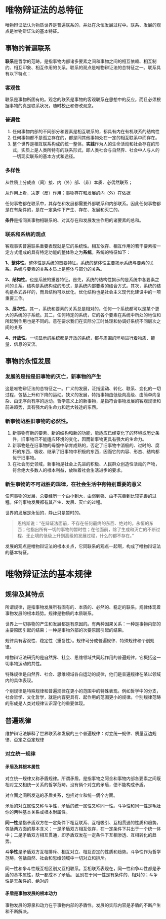 # 唯物辩证法的总特征

唯物辩证法认为物质世界是普遍联系的，并处在永恒发展过程中。联系、发展的观点是唯物辩证法的基本特征。

## 事物的普遍联系

**联系**是哲学的范畴，是指事物内部诸多要素之间和事物之间的相互依赖、相互制约、相互印象、相互作用的关系。联系的观点是唯物辩证法的总特征之一。联系具有以下特点：

### 客观性

联系是事物所固有的。观念的联系是事物的客观联系在思想中的反应，而且必须根据事物的真是联系状况，随时校正和修改观念。

### 普遍性

1. 任何事物内部的不同部分和要素是相互联系的，都具有内在有机联系的结构性
2. 任何事物都不是孤立存在的，都是同其他事物处在一定的相互联系中而存在。
3. 整个世界是相互联系构成的统一整体。**实践**作为人的生命活动和社会存在的形式，实质上是人类所特有的联系形式，即人类社会与自然界、社会中人与人的一切现实联系的基本方式和途径。

### 多样性

从性质上分成直（间）接、内（外）部、（非）本质、必偶然联系；

从作用上看，决定（反）作用；事物存在和发展的内（外）在依据

任何事物都在联系中，其存在和发展都需要外部联系和内部联系。因此任何事物都是在有条件的，是在一定条件下产生、存在、发展和灭亡的。

**条件**是指同某事物相联系的、对其存在和发展发生作用的诸要素的总和。

### 联系和系统的观点

客观事实普遍联系重要表现就是它的系统性。相互依存、相互作用的若干要素按一定方式组成的具有特定功能的整体称之为**系统**。系统的特征如下：

**1、整体性**。整体性是系统的首要特征。系统的整体性主要揭示系统与要素的关系。系统与要素的关系本质上是整体与部分的关系。

**2、结构性**。也是系统的重要特征。首先，系统的结构性揭示的是系统中各要素之间的关系。结构是系统构成的形式，是系统内部要素的结合方式。其次，系统的结构是各式各样的，而且结构可以优化。优化结构也是社会主义现代化建设中的一项重要工作。

**3、层次性**。其一，系统和要素的关系总是相对的，任何一个系统都可以是某个更大的系统的子系统。其二，任何特定的系统，它的各个要素在系统中所处的地位和所起到作用也是不同的。意在要求我们在实际分工时处理和协调好系统不同层次之间的关系

**4、开放性**。一切显示的系统都是开放的系统，都与周围的环境进行着物质、能量、信息的交流。

## 事物的永恒发展

### 发展的是指是旧事物的灭亡，新事物的产生

这是唯物辩证法的总特征之一。广义的发展，泛指运动、转化、联系、变化的一切过程，包括上升和下降的运动。狭义的发展，特指事物由低级向高级、由简单向复杂、由无序向有序的运动。哲学意义上的新事物，是指符合事物发展的客观规律和前进趋势，具有强大的生命力和远大钱途的东西。

### 新事物战胜旧事物的必然性。

1. 新事物有新的要素、新的结构和新的功能，能适应已经变化了的环境或历史条件，旧事物已不能适应环境的变化，因而新事物更具有强大的生命力。
2. 新事物是在旧事物的母腹中孕育成熟的，否定了旧事物中消极的、过时的、腐朽的东西，吸收、继承了旧事物中积极的东西，因而它的内容、形态、结构都优于旧事物。
3. 在社会历史领域，新事物是社会上先进的积极、人民群众创造性活动的产物，符合绝大多数人的根本利益，放映着社会生活进步的要求。

### 新生事物的不可战胜的规律，在社会生活中有特别重要的意义

任何事物的发展，总要经历一个由小到大，由弱到强、由不完善到比较完善的过程。任何事物发展都有其产生、发展、灭亡的过程。

世界的发展是永恒的，静止只是暂时的。

> 恩格斯说：“在辩证法面前，不存在任何最终的东西、绝对的，永恒的东西；他指出所有一切的事物的暂时性；在他面前，除了生成和灭亡的不断过程、无止境的低级上升到高级的发展过程，什么的都不存在。”

发展的观点是唯物辩证法的根本关点，它同联系的观点一起啊，构成了唯物辩证法的基本特征。

# 唯物辩证法的基本规律

## 规律及其特点

所谓规律，是指事物发展所有固有的、本质的、必然的、稳定的联系。规律体现着事物发展的根本趋势。规律是物质的本质联系。

世界上一切事物的产生和发展都是有原因的。有两种因果关系：一种是事物内部的主要原因引起的结果；一种是事物外部的次要原因引起的结果。

规律具有客观性、稳定性（重复性）。规律可分成普遍规律、特殊规律和个别规律。

唯物辩证法研究的是自然界、社会、思维领域共同起作用的普遍规律，它概括这一切事物运动的共性。

特殊规律是自然界、社会、思维领域各自运动的规律，他们是普遍规律在某以领域内的具体表现。

个别规律是特殊规律和普遍规律在更小的范围中的特殊表现。例如哲学中的分支，社会哲学、文化哲学，就是内容更具有、起作用的范围更小的规律。个别规律范畴的形成是人类对规律认识深化的重要体现。

## 普遍规律

维护辩证法解释了世界联系和发展的三个普遍规律：对立统一规律、质量互边规律、否定之否定规律

### 对立统一规律

#### 矛盾及其根本属性

对立统一规律又称矛盾规律。所谓矛盾，是指事物之阿金和事物内部各要素之间既相对立又相统一关系的哲学范畴。没有俩个对立的矛盾，便不能构成矛盾。

对立面之间所发送的矛盾关系，包括对立和统一俩个方面。

矛盾的对立属性又称斗争性，矛盾的统一属性又称同一性。斗争性和同一性是毛肚你的两种基本关系或根本耐属性。

**同一性**是指矛盾双方在一定条件下相互联系、互相吸引、互相贯通的性质和趋势。包括两方面的基本含义：一是矛盾双方相互依存，在一定条件下共出于一个统一体中；二是矛盾双方相互贯通，即矛盾双发在一定条件下互相渗透、互相转化的趋势。

**斗争性**是矛盾双方互相排斥、相互对立、相互否定的性质和趋势。斗争性作为哲学范畴，包括自然、社会和思维领域中一切对立和排斥。

同一性和争斗性既互相区别又互相联系。互相联系表现在，同一性和争斗性都是矛盾的基本属性，缺一都成不了矛盾。 区别在于同一性是有条件的、相对的；斗争性是无条件的、绝对的

#### 矛盾是事物发展的根本动力

事物发展的源泉和动力在于事物内部的矛盾性。发展的实际内容是矛盾的不断产生和不断解决。